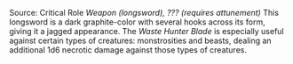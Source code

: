 Source: Critical Role
*Weapon (longsword), ??? (requires attunement)*
This longsword is a dark graphite-color with several hooks across its form, giving it a jagged appearance.
The *Waste Hunter Blade* is especially useful against certain types of creatures: monstrosities and beasts, dealing an additional 1d6 necrotic damage against those types of creatures.